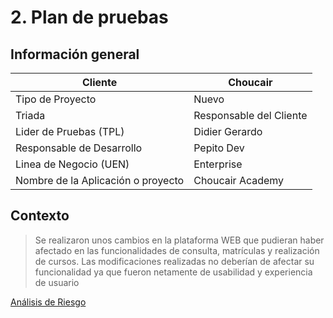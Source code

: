 # 2. Plan de pruebas

## Información general

| Cliente | Choucair |
| --- | --- |
| Tipo de Proyecto | Nuevo |
| Triada | Responsable del Cliente |
| Lider de Pruebas (TPL) | Didier Gerardo |
| Responsable de Desarrollo | Pepito Dev |
| Linea de Negocio (UEN) | Enterprise |
| Nombre de la Aplicación o proyecto | Choucair Academy |

## Contexto

> Se realizaron unos cambios en la plataforma WEB que pudieran haber afectado en las funcionalidades de consulta, matrículas y realización de cursos. Las modificaciones realizadas no deberían de afectar su funcionalidad ya que fueron netamente de usabilidad y experiencia de usuario
> 

[Análisis de Riesgo](2%20Plan%20de%20pruebas%20f174acfa62fd40e29d02387257bcf294/Ana%CC%81lisis%20de%20Riesgo%20901681bc717a4ad09ddae75e6ffae1ae.csv)